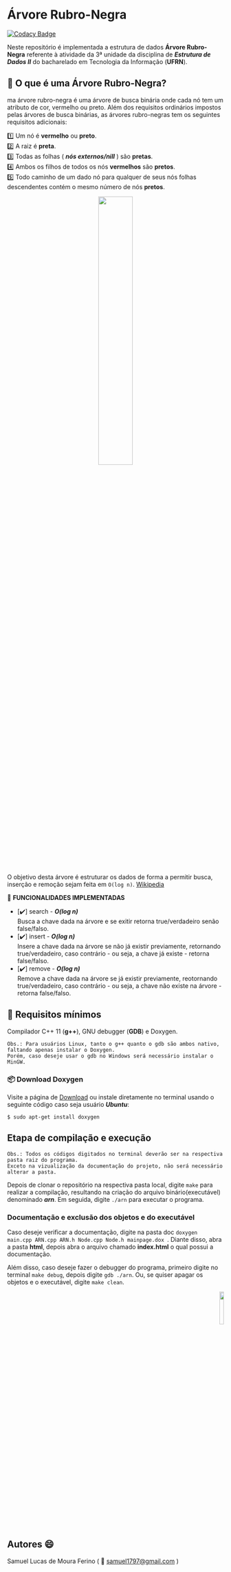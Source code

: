 # Árvore Rubro-Negra
[![Codacy Badge](https://api.codacy.com/project/badge/Grade/b64d93876cd4429f8c27b0b38483bb77)](https://www.codacy.com/app/Samuellucas97/ARN?utm_source=github.com&amp;utm_medium=referral&amp;utm_content=Samuellucas97/ARN&amp;utm_campaign=Badge_Grade)

Neste repositório é implementada a estrutura de dados __Árvore Rubro-Negra__ referente à atividade da 3ª unidade da disciplina de ***Estrutura de Dados II*** do bacharelado em Tecnologia da Informação (__UFRN__). 


## :page_facing_up: O que é uma Árvore Rubro-Negra?
ma árvore rubro-negra é uma árvore de busca binária onde cada nó tem um atributo de cor, vermelho ou preto. 
Além dos requisitos ordinários impostos pelas árvores de busca binárias, as árvores rubro-negras tem os seguintes requisitos adicionais:
  
:one: Um nó é **vermelho** ou **preto**.  
:two: A raiz é **preta**.   
:three: Todas as folhas ( ***nós externos/nill*** ) são **pretas**.  
:four: Ambos os filhos de todos os nós **vermelhos** são **pretos**.  
:five: Todo caminho de um dado nó para qualquer de seus nós folhas descendentes contém o mesmo número de nós **pretos**.  


<p align="center">
<img src="https://upload.wikimedia.org/wikipedia/commons/thumb/6/66/Red-black_tree_example.svg/1280px-Red-black_tree_example.svg.png" width="40%"  />
</p>

  
O objetivo desta árvore é estruturar os dados de forma a permitir busca, inserção e remoção sejam feita em `O(log n)`. [Wikipedia]

[Wikipedia]:https://pt.wikipedia.org/wiki/%C3%81rvore_rubro-negra
  

:hammer: **FUNCIONALIDADES IMPLEMENTADAS**  

- [:heavy_check_mark:]  search - ***O(log n)***  
	Busca a chave dada na árvore e se exitir retorna true/verdadeiro senão false/falso.
- [:heavy_check_mark:]  insert - ***O(log n)***   
	Insere a chave dada na árvore se não já existir previamente, retornando true/verdadeiro, caso contrário - ou seja, a chave já existe - retorna false/falso.
- [:heavy_check_mark:]  remove - ***O(log n)***   
	Remove a chave dada na árvore se já existir previamente, reotornando true/verdadeiro, caso contrário - ou seja, a chave não existe na árvore - retorna false/falso.

## :page_facing_up: Requisitos mínimos

Compilador C++ 11 (**g++**), GNU debugger (**GDB**) e Doxygen.
	
	Obs.: Para usuários Linux, tanto o g++ quanto o gdb são ambos nativo, faltando apenas instalar o Doxygen.  
	Porém, caso deseje usar o gdb no Windows será necessário instalar o MinGW. 

### :package: Download Doxygen 
  
Visite a página de [Download] ou instale diretamente no terminal usando o seguinte código caso seja usuário ***Ubuntu***:  

```$ sudo apt-get install doxygen``` 	

[Download]:http://www.stack.nl/~dimitri/doxygen/download.html

## Etapa de compilação e execução

	Obs.: Todos os códigos digitados no terminal deverão ser na respectiva pasta raiz do programa.  
	Exceto na vizualização da documentação do projeto, não será necessário alterar a pasta.

Depois de clonar o repositório na respectiva pasta local, digite ```make``` para 
realizar a compilação, resultando na criação do arquivo binário(executável) 
denominado ***arn***. Em seguida, digite ```./arn``` para executar o programa.

###  Documentação e exclusão dos objetos e do executável

Caso deseje verificar a documentação, digite na pasta doc ```doxygen main.cpp ARN.cpp ARN.h Node.cpp Node.h mainpage.dox ```. Diante disso, abra a pasta **html**, depois abra o arquivo chamado **index.html** o qual possui a documentação.  

Além disso, caso deseje fazer o debugger do programa, primeiro digite no terminal ```make debug```, depois digite ```gdb ./arn```.  Ou, se quiser apagar os objetos e o executável, digite ```make clean```.

<p align="right">
<img src="https://www.star.bnl.gov/public/comp/sofi/doxygen/doxygen_logo.gif" width="14%"  />
</p>

## Autores :smile: 

Samuel Lucas de Moura Ferino ( :e-mail:  <samuel1797@gmail.com> )
